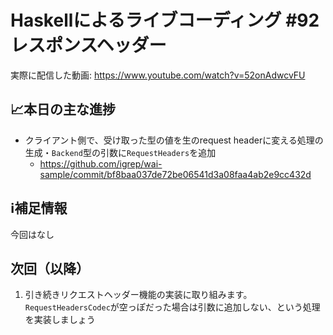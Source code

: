 # Haskellによるライブコーディング #92 レスポンスヘッダー

実際に配信した動画: <https://www.youtube.com/watch?v=52onAdwcvFU>

## 📈本日の主な進捗

- クライアント側で、受け取った型の値を生のrequest headerに変える処理の生成・`Backend`型の引数に`RequestHeaders`を追加
    - <https://github.com/igrep/wai-sample/commit/bf8baa037de72be06541d3a08faa4ab2e9cc432d>

## ℹ️補足情報

今回はなし

## 次回（以降）

1. 引き続きリクエストヘッダー機能の実装に取り組みます。`RequestHeadersCodec`が空っぽだった場合は引数に追加しない、という処理を実装しましょう
